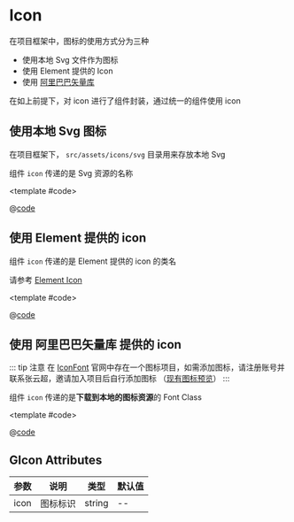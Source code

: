# Icon

在项目框架中，图标的使用方式分为三种

* 使用本地 Svg 文件作为图标
* 使用 Element 提供的 Icon
* 使用 [阿里巴巴矢量库](https://www.iconfont.cn/)

在如上前提下，对 icon 进行了组件封装，通过统一的组件使用 icon

## 使用本地 Svg 图标

在项目框架下， `src/assets/icons/svg` 目录用来存放本地 Svg

组件 `icon` 传递的是 Svg 资源的名称

<demo-block>

<Icon-demo1 />

<template #code>

@[code](@demoroot/Icon/demo1.vue)

</template>

</demo-block>

## 使用 Element 提供的 icon

组件 `icon` 传递的是 Element 提供的 icon 的类名

请参考 [Element Icon](https://element-plus.gitee.io/#/zh-CN/component/icon)

<demo-block>

<Icon-demo2 />

<template #code>

@[code](@demoroot/Icon/demo2.vue)

</template>

</demo-block>

## 使用 阿里巴巴矢量库 提供的 icon

::: tip 注意
在 [IconFont](https://www.iconfont.cn/) 官网中存在一个图标项目，如需添加图标，请注册账号并联系张云超，邀请加入项目后自行添加图标 （[现有图标预览](https://at.alicdn.com/t/project/2683065/a1cd9901-daa2-4c56-84df-1723d172b612.html?spm=a313x.7781069.1998910419.36)）
:::

组件 `icon` 传递的是**下载到本地的图标资源**的 Font Class

<demo-block>

<Icon-demo3 />

<template #code>

@[code](@demoroot/Icon/demo3.vue)

</template>

</demo-block>

## GIcon Attributes

参数|说明|类型|默认值
-----|-----|-----|-----
icon| 图标标识 | string | --
